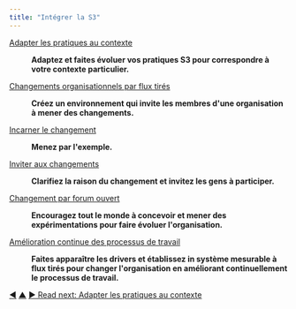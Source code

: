```yaml
---
title: "Intégrer la S3"
---
```



<dl>

  <dt><a href="adapt-patterns-to-context.html">Adapter les pratiques au contexte</a></dt>
  <dd><p><strong>Adaptez et faites évoluer vos pratiques S3 pour correspondre à votre contexte particulier.</strong></p></dd>

  <dt><a href="create-a-pull-system-for-organizational-change.html">Changements organisationnels par flux tirés</a></dt>
  <dd><p><strong>Créez un environnement qui invite les membres d'une organisation à mener des changements.</strong></p></dd>

  <dt><a href="be-the-change.html">Incarner le changement</a></dt>
  <dd><p><strong>Menez par l'exemple.</strong></p></dd>

  <dt><a href="invite-change.html">Inviter aux changements</a></dt>
  <dd><p><strong>Clarifiez la raison du changement et invitez les gens à participer.</strong></p></dd>

  <dt><a href="open-space-for-change.html">Changement par forum ouvert</a></dt>
  <dd><p><strong>Encouragez tout le monde à concevoir et mener des expérimentations pour faire évoluer l'organisation.</strong></p></dd>

  <dt><a href="continuous-improvement-of-work-process.html">Amélioration continue des processus de travail</a></dt>
  <dd><p><strong>Faites apparaître les drivers et établissez in système mesurable à flux tirés pour changer l'organisation en améliorant continuellement le processus de travail.</strong></p></dd>
</dl>


<div class="bottom-nav">
<a href="open-systems.html" title="Back to: Systèmes ouverts">◀</a> <a href="patterns.html" title="Up: Les Pratiques">▲</a> <a href="adapt-patterns-to-context.html" title="">▶ Read next: Adapter les pratiques au contexte</a>
</div>


<script type="text/javascript">
Mousetrap.bind('g n', function() {
    window.location.href = 'adapt-patterns-to-context.html';
    return false;
});
</script>

